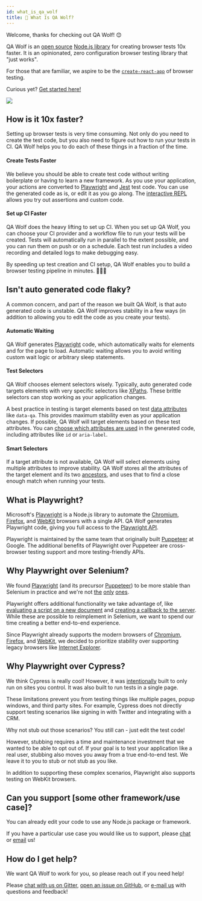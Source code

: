 ```yaml
---
id: what_is_qa_wolf
title: 🐺 What Is QA Wolf?
---
```


Welcome, thanks for checking out QA Wolf! 😊

QA Wolf is an [open source](https://github.com/qawolf/qawolf) [Node.js library](https://www.npmjs.com/package/qawolf) for creating browser tests 10x faster. It is an opinionated, zero configuration browser testing library that "just works".

For those that are familiar, we aspire to be the [`create-react-app`](https://github.com/facebook/create-react-app) of browser testing.

Curious yet? [Get started here!](install)

![](https://storage.googleapis.com/docs.qawolf.com/website/create.gif)

## How is it 10x faster?

Setting up browser tests is very time consuming. Not only do you need to create the test code, but you also need to figure out how to run your tests in CI. QA Wolf helps you to do each of these things in a fraction of the time.

#### Create Tests Faster

We believe you should be able to create test code without writing boilerplate or having to learn a new framework. As you use your application, your actions are converted to [Playwright](#what-is-playwright) and [Jest](https://jestjs.io/) test code. You can use the generated code as is, or edit it as you go along. The [interactive REPL](use_the_repl) allows you try out assertions and custom code.

#### Set up CI Faster

QA Wolf does the heavy lifting to set up CI. When you set up QA Wolf, you can choose your CI provider and a workflow file to run your tests will be created. Tests will automatically run in parallel to the extent possible, and you can run them on push or on a schedule. Each test run includes a video recording and detailed logs to make debugging easy.

By speeding up test creation and CI setup, QA Wolf enables you to build a browser testing pipeline in minutes. 🧑‍🚀🚀

## Isn't auto generated code flaky?

A common concern, and part of the reason we built QA Wolf, is that auto generated code is unstable. QA Wolf improves stability in a few ways (in addition to allowing you to edit the code as you create your tests).

#### Automatic Waiting

QA Wolf generates [Playwright](#what-is-playwright) code, which automatically waits for elements and for the page to load. Automatic waiting allows you to avoid writing custom wait logic or arbitrary sleep statements.

#### Test Selectors

QA Wolf chooses element selectors wisely. Typically, auto generated code targets elements with very specific selectors like [XPaths](https://developer.mozilla.org/en-US/docs/Web/XPath). These brittle selectors can stop working as your application changes.

A best practice in testing is target elements based on test [data attributes](https://developer.mozilla.org/en-US/docs/Learn/HTML/Howto/Use_data_attributes) like `data-qa`. This provides maximum stability even as your application changes. If possible, QA Wolf will target elements based on these test attributes. You can [choose which attributes are used](api/environment_variables#qaw_attribute) in the generated code, including attributes like `id` or `aria-label`.

#### Smart Selectors

If a target attribute is not available, QA Wolf will select elements using multiple attributes to improve stability. QA Wolf stores all the attributes of the target element and its two [ancestors](https://developer.mozilla.org/en-US/docs/Web/API/Node/parentElement), and uses that to find a close enough match when running your tests.

## What is Playwright?

Microsoft's [Playwright](https://github.com/microsoft/playwright) is a Node.js library to automate the [Chromium](https://www.chromium.org/Home), [Firefox](https://www.mozilla.org/en-US/firefox/new), and [WebKit](https://webkit.org) browsers with a single API. QA Wolf generates Playwright code, giving you full access to the [Playwright API](https://github.com/microsoft/playwright/blob/master/docs/api.md).

Playwright is maintained by the same team that originally built [Puppeteer](https://github.com/puppeteer/puppeteer) at Google. The additional benefits of Playwright over Puppeteer are cross-browser testing support and more testing-friendly APIs.

## Why Playwright over Selenium?

We found [Playwright](https://github.com/microsoft/playwright) (and its precursor [Puppeteer](https://github.com/puppeteer/puppeteer)) to be more stable than Selenium in practice and we're not [the](https://medium.com/coursera-engineering/improving-end-to-end-testing-at-coursera-using-puppeteer-and-jest-5f1bac9cd176) [only](https://news.ycombinator.com/item?id=20505711) [ones](https://news.ycombinator.com/item?id=20506053).

Playwright offers additional functionality we take advantage of, like [evaluating a script on a new document](https://github.com/microsoft/playwright/blob/master/docs/api.md#pageevaluateonnewdocumentpagefunction-args) and [creating a callback to the server](https://github.com/microsoft/playwright/blob/master/docs/api.md#pageexposefunctionname-playwrightfunction). While these are possible to reimplement in Selenium, we want to spend our time creating a better end-to-end experience.

Since Playwright already supports the modern browsers of [Chromium](https://www.chromium.org/Home), [Firefox](https://www.mozilla.org/en-US/firefox/new), and [WebKit](https://webkit.org), we decided to prioritize stability over supporting legacy browsers like [Internet Explorer](https://support.microsoft.com/en-us/help/17621/internet-explorer-downloads).

## Why Playwright over Cypress?

We think Cypress is really cool! However, it was [intentionally](https://docs.cypress.io/guides/references/trade-offs.html#Automation-restrictions) built to only run on sites you control. It was also built to run tests in a single page.

These limitations prevent you from testing things like multiple pages, popup windows, and third party sites. For example, Cypress does not directly support testing scenarios like signing in with Twitter and integrating with a CRM.

Why not stub out those scenarios? You still can - just edit the test code!

However, stubbing requires a time and maintenance investment that we wanted to be able to opt out of. If your goal is to test your application like a real user, stubbing also moves you away from a true end-to-end test. We leave it to you to stub or not stub as you like.

In addition to supporting these complex scenarios, Playwright also supports testing on WebKit browsers.

## Can you support [some other framework/use case]?

You can already edit your code to use any Node.js package or framework.

If you have a particular use case you would like us to support, please [chat](https://gitter.im/qawolf/community) or [email](mailto:jon@qawolf.com) us!

## How do I get help?

We want QA Wolf to work for you, so please reach out if you need help!

Please [chat with us on Gitter](https://gitter.im/qawolf/community), [open an issue on GitHub](https://github.com/qawolf/qawolf/issues/new), or [e-mail us](mailto:jon@qawolf.com) with questions and feedback!
